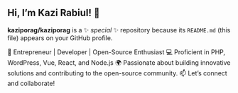 ## Hi, I’m Kazi Rabiul! 👋

**kaziporag/kaziporag** is a ✨ _special_ ✨ repository because its `README.md` (this file) appears on your GitHub profile.

🚀 Entrepreneur | Developer | Open-Source Enthusiast
💻 Proficient in PHP, WordPress, Vue, React, and Node.js
🌍 Passionate about building innovative solutions and contributing to the open-source community.
📫 Let’s connect and collaborate!
